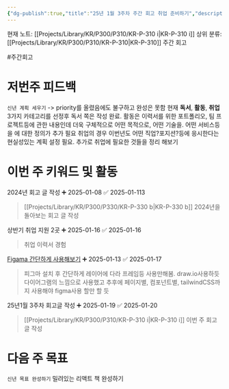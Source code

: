 ```yaml
---
{"dg-publish":true,"title":"25년 1월 3주차 주간 회고 취업 준비하기","description":"살짝살짝 취업 을 위해 좀더 본격적인 내용을 준비하는 주였습니다.","permalink":"/projects/library/kr/p300/p310/kr-p-310-i/","dgPassFrontmatter":true,"noteIcon":"0","created":"2025-01-13T15:40:14.960+09:00","updated":"2025-01-20T17:39:38.021+09:00"}
---
```


현재 노트: [[Projects/Library/KR/P300/P310/KR-P-310 i\|KR-P-310 i]] 
상위 분류: [[Projects/Library/KR/P300/P310/KR-P-310\|KR-P-310]] 주간 회고

#주간회고 


# 저번주 피드백
`신년 계획 세우기` -> priority를 올렸음에도 불구하고 완성은 못함
현재 **독서**, **활동**, **취업** 3가지 카테고리를 선정후 독서 쪽은 작성 완료.
활동은 이력서를 위한 포트폴리오, 팀 프로젝트등에 관한 내용인데 더욱 구체적으로 어떤 목적으로, 어떤 기술을. 어떤 서비스등을 에 대한 정의가 추가 필요
취업의 경우 이번년도 어떤 직업?포지션?등에 응시한다는 현실성있는 계획 설정 필요. 추가로 취업에 필요한 것들을 정리 해보기

# 이번 주 키워드 및 활동


2024년 회고 글 작성 ➕ 2025-01-08 ✅ 2025-01-113
> [[Projects/Library/KR/P300/P330/KR-P-330 b\|KR-P-330 b]] 2024년을 돌아보는 회고 글 작성

상반기 취업 지원 2곳 ➕ 2025-01-16 ✅ 2025-01-16
> 취업 이력서 경험


[Figama 간단하게 사용해보기](https://yozm.wishket.com/magazine/detail/2802/) ➕ 2025-01-13 ✅ 2025-01-17
> 피그마 설치 후 간단하게 레이어에 다라 프레임등 사용만해봄. draw.io사용하듯 다이어그램의 느낌으로 사용했고 추후에 페이지별, 컴포넌트별, tailwindCSS까지 사용해야 figma사용 할만 할 듯

25년1월 3주차 회고글 작성 ➕ 2025-01-19 ✅ 2025-01-20
> [[Projects/Library/KR/P300/P310/KR-P-310 i\|KR-P-310 i]]  이번 주 회고글 작성

# 다음 주 목표
`신년 목표 완성하기`
밀려있는 리액트 책 완성하기
